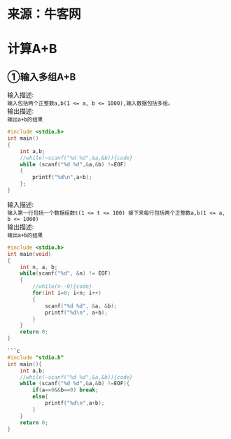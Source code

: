 # 来源：牛客网
# 计算A+B

## ①输入多组A+B
输入描述:  
`输入包括两个正整数a,b(1 <= a, b <= 1000),输入数据包括多组。`  
输出描述:  
`输出a+b的结果`
```c
#include <stdio.h>
int main()
{
    int a,b;
    //while(~scanf("%d %d",&a,&b)){code}
    while (scanf("%d %d",&a,&b) !=EOF)
    {
        printf("%d\n",a+b);
    };
}
```
输入描述:  
`输入第一行包括一个数据组数t(1 <= t <= 100)
接下来每行包括两个正整数a,b(1 <= a, b <= 1000)`  
输出描述:  
`输出a+b的结果`  
```c
#include <stdio.h>
int main(void)
{
    int n, a, b;
    while(scanf("%d", &n) != EOF)
    {
        //while(n--0){code}
        for(int i=0; i<n; i++)
        {
            scanf("%d %d", &a, &b);
            printf("%d\n", a+b);
        }
    }
    return 0;
}

```c
#include "stdio.h"
int main(){
    int a,b;
    //while(~scanf("%d %d",&a,&b)){code}
    while (scanf("%d %d",&a,&b) !=EOF){
        if(a==0&&b==0) break;
        else{
            printf("%d\n",a+b);
        }
    }
    return 0;
}
```
